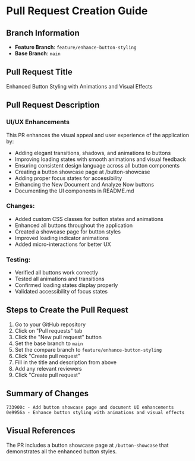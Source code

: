 # Pull Request Creation Guide

## Branch Information
- **Feature Branch**: `feature/enhance-button-styling`
- **Base Branch**: `main`

## Pull Request Title
Enhanced Button Styling with Animations and Visual Effects

## Pull Request Description

### UI/UX Enhancements

This PR enhances the visual appeal and user experience of the application by:

- Adding elegant transitions, shadows, and animations to buttons
- Improving loading states with smooth animations and visual feedback
- Ensuring consistent design language across all button components
- Creating a button showcase page at /button-showcase
- Adding proper focus states for accessibility
- Enhancing the New Document and Analyze Now buttons
- Documenting the UI components in README.md

### Changes:
- Added custom CSS classes for button states and animations
- Enhanced all buttons throughout the application
- Created a showcase page for button styles
- Improved loading indicator animations
- Added micro-interactions for better UX

### Testing:
- Verified all buttons work correctly
- Tested all animations and transitions
- Confirmed loading states display properly
- Validated accessibility of focus states

## Steps to Create the Pull Request

1. Go to your GitHub repository
2. Click on "Pull requests" tab
3. Click the "New pull request" button
4. Set the base branch to `main`
5. Set the compare branch to `feature/enhance-button-styling`
6. Click "Create pull request"
7. Fill in the title and description from above
8. Add any relevant reviewers
9. Click "Create pull request"

## Summary of Changes

```
733900c - Add button showcase page and document UI enhancements
0e9956a - Enhance button styling with animations and visual effects
```

## Visual References

The PR includes a button showcase page at `/button-showcase` that demonstrates all the enhanced button styles.

